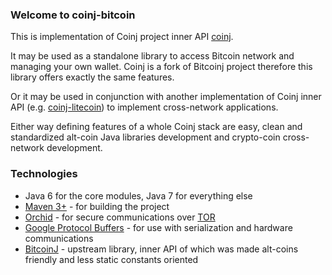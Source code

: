 ### Welcome to coinj-bitcoin

This is implementation of Coinj project inner API [coinj](https://github.com/btcsoft/coinj). 

It may be used as a standalone library to access Bitcoin network and managing your own wallet. Coinj is a fork of Bitcoinj project therefore this library offers exactly the same features.

Or it may be used in conjunction with another implementation of Coinj inner API (e.g. [coinj-litecoin](https://github.com/btcsoft/coinj-litecoin)) to implement cross-network applications.  

Either way defining features of a whole Coinj stack are easy, clean and standardized alt-coin Java libraries development and crypto-coin cross-network development.

### Technologies

* Java 6 for the core modules, Java 7 for everything else
* [Maven 3+](http://maven.apache.org) - for building the project
* [Orchid](https://github.com/subgraph/Orchid) - for secure communications over [TOR](https://www.torproject.org)
* [Google Protocol Buffers](https://code.google.com/p/protobuf/) - for use with serialization and hardware communications
* [BitcoinJ](https://github.com/bitcoinj/bitcoinj) - upstream library, inner API of which was made alt-coins friendly and less static constants oriented

